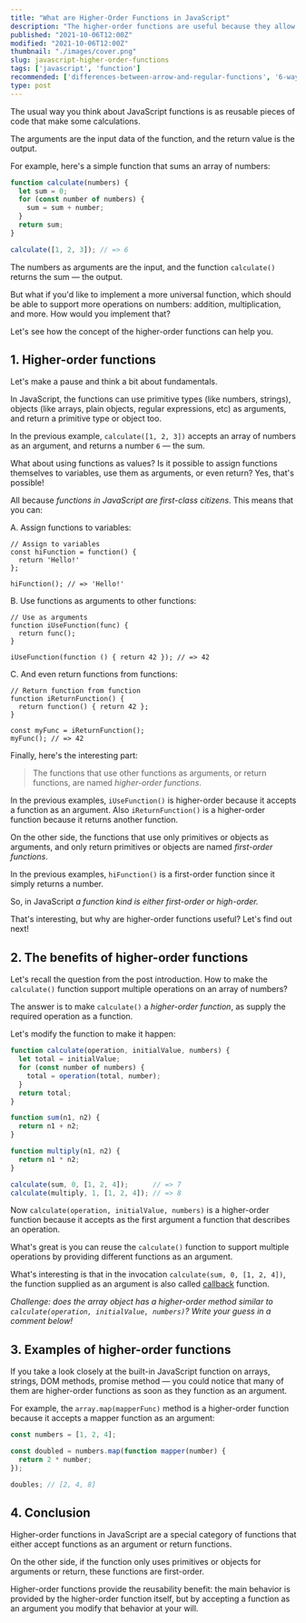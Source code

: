 ```yaml
---
title: "What are Higher-Order Functions in JavaScript"
description: "The higher-order functions are useful because they allow reusability of behavior."
published: "2021-10-06T12:00Z"
modified: "2021-10-06T12:00Z"
thumbnail: "./images/cover.png"
slug: javascript-higher-order-functions
tags: ['javascript', 'function']
recommended: ['differences-between-arrow-and-regular-functions', '6-ways-to-declare-javascript-functions']
type: post
---
```


The usual way you think about JavaScript functions is as reusable pieces of code that make some calculations.  

The arguments are the input data of the function, and the return value is the output. 

For example, here's a simple function that sums an array of numbers:

```js
function calculate(numbers) {
  let sum = 0;
  for (const number of numbers) {
    sum = sum + number;
  }
  return sum;
}

calculate([1, 2, 3]); // => 6
```

The numbers as arguments are the input, and the function `calculate()` returns the sum &mdash; the output.  

But what if you'd like to implement a more universal function, which should be able to support more operations on numbers: addition, multiplication, and more. How would you implement that?  

Let's see how the concept of the higher-order functions can help you.

## 1. Higher-order functions

Let's make a pause and think a bit about fundamentals.  

In JavaScript, the functions can use primitive types (like numbers, strings), objects (like arrays, plain objects, regular expressions, etc) as arguments, and return a primitive type or object too.  

In the previous example, `calculate([1, 2, 3])` accepts an array of numbers as an argument, and returns a number `6` &mdash; the sum.  

What about using functions as values? Is it possible to assign functions themselves to variables, use them as arguments, or even return? Yes, that's possible! 

All because *functions in JavaScript are first-class citizens*. This means that you can:

A. Assign functions to variables:

```javascript{1}
// Assign to variables
const hiFunction = function() { 
  return 'Hello!' 
};

hiFunction(); // => 'Hello!'
```

B. Use functions as arguments to other functions:

```javascript{1,5}
// Use as arguments
function iUseFunction(func) {
  return func();
}

iUseFunction(function () { return 42 }); // => 42
```

C. And even return functions from functions:

```javascript{2}
// Return function from function
function iReturnFunction() {
  return function() { return 42 };
}

const myFunc = iReturnFunction();
myFunc(); // => 42
```

Finally, here's the interesting part: 

> The functions that use other functions as arguments, or return functions, are named *higher-order functions*.

In the previous examples, `iUseFunction()` is higher-order because it accepts a function as an argument. Also `iReturnFunction()` is a higher-order function because it returns another function.  

On the other side, the functions that use only primitives or objects as arguments, and only return primitives or objects are named *first-order functions*.  

In the previous examples, `hiFunction()` is a first-order function since it simply returns a number.  

So, in JavaScript *a function kind is either first-order or high-order.*  

That's interesting, but why are higher-order functions useful? Let's find out next!

## 2. The benefits of higher-order functions

Let's recall the question from the post introduction. How to make the `calculate()` function support multiple operations on an array of numbers?  

The answer is to make `calculate()` a *higher-order function*, as supply the required operation as a function. 

Let's modify the function to make it happen:

```javascript
function calculate(operation, initialValue, numbers) {
  let total = initialValue;
  for (const number of numbers) {
    total = operation(total, number);
  }
  return total;
}

function sum(n1, n2) {
  return n1 + n2;
}

function multiply(n1, n2) {
  return n1 * n2;
}

calculate(sum, 0, [1, 2, 4]);      // => 7
calculate(multiply, 1, [1, 2, 4]); // => 8
```

Now `calculate(operation, initialValue, numbers)` is a higher-order function because it accepts as the first argument a function that describes an operation.  

What's great is you can reuse the `calculate()` function to support multiple operations by providing different functions as an argument.  

What's interesting is that in the invocation `calculate(sum, 0, [1, 2, 4])`, the function supplied as an argument is also called [callback](/javascript-callback/) function.  

*Challenge: does the array object has a higher-order method similar to `calculate(operation, initialValue, numbers)`? Write your guess in a comment below!*

## 3. Examples of higher-order functions

If you take a look closely at the built-in JavaScript function on arrays, strings, DOM methods, promise method &mdash; you could notice that many of them are higher-order functions as soon as they function as an argument.  

For example, the `array.map(mapperFunc)` method is a higher-order function because it accepts a mapper function as an argument:

```javascript
const numbers = [1, 2, 4];

const doubled = numbers.map(function mapper(number) {
  return 2 * number;
});

doubles; // [2, 4, 8]
```

## 4. Conclusion

Higher-order functions in JavaScript are a special category of functions that either accept functions as an argument or return functions.  

On the other side, if the function only uses primitives or objects for arguments or return, these functions are first-order.  

Higher-order functions provide the reusability benefit: the main behavior is provided by the higher-order function itself, but by accepting a function as an argument you modify that behavior at your will.  